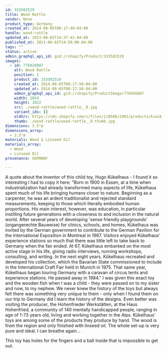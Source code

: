 ```yaml
---
id: 333582519
title: Wood Rattle
vendor: None
product_type: Germany
created_at: 2014-08-05T00:17:49-04:00
handle: wood-rattle
updated_at: 2023-08-02T14:37:41-04:00
published_at: 2011-06-02T14:59:00-04:00
tags: ""
status: active
admin_graphql_api_id: gid://shopify/Product/333582519
images:
  - id: 776926087
    alt: Wood Rattle
    position: 1
    product_id: 333582519
    created_at: 2014-08-05T00:17:50-04:00
    updated_at: 2014-08-05T00:17:50-04:00
    admin_graphql_api_id: gid://shopify/ProductImage/776926087
    width: 1024
    height: 1022
    src: ./wood-rattle/wood-rattle__0.jpg
    variant_ids: []
    oldSrc: https://cdn.shopify.com/s/files/1/0589/2901/products/kiosk_woodrattle.tif.jpeg?v=1407212270
    thumb: ./wood-rattle/wood-rattle__0-thumb.jpg
dimensions: 3.5"ø
dimensions_array:
  - 3.5"ø
materials: Wood & Linseed Oil
materials_array:
  - Wood
  - Linseed Oil
provenance: GERMANY

---
```


A quote about the inventor of this child toy, Hugo Kükelhaus - I found it so interesting I had to copy it here: "Born in 1900 in Essen, at a time when industrialization had already transformed many aspects of life, Kükelhaus spent much of his life bringing humans closer to nature. Beginning as a carpenter, he was an ardent traditionalist and rejected standard measurements, keeping to those which literally embodied human proportions. His main interest, however, was education, in particular instilling future generations with a closeness to and inclusion in the natural world. After several years of developing 'sense friendly playgrounds' (organgerechte Bauweise) for clinics, schools, and homes, Kükelhaus was invited by the German government to contribute to the German Pavilion for the International Exposition in Montreal in 1967. Visitors enjoyed Kükelhaus' experience stations so much that there was little left to take back to Germany when the fair ended. At 67, Kükelhaus embarked on the most active stage in his life, giving radio interviews, running workshops, consulting, and writing. In the next eight years, Kükelhaus recreated and developed his collection, which the Bavarian State commissioned to include in the International Craft Fair held in Munich in 1975. That same year, Kükelhaus began touring Germany with a caravan of circus tents and experience stations. He passed away in 1984." I was given this exact toy and the wooden fish when I was a child - they were passed on to my sister and now, to my nephew. We never knew the history of the toys but always felt there was something very unique to them - only when I found them on our trip to Germany did I learn the history of the designs. Even better was visiting the producer, the Hohenfrieder Werkstätten, at the Haus Hohenfried, a community of 140 mentally handicapped people, ranging in age of 1-73 years old, living and working together in the Alps. Kükelhaus' toys are among some of the products they produce by hand. The wood is from the region and only finished with linseed oil. The whole set-up is very pure and ideal. I can breathe again...  
  
This toy has holes for the fingers and a ball inside that is impossible to get out.